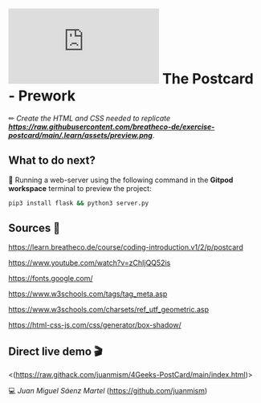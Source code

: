 # ![4Geeks Logo](http://assets.breatheco.de/apis/img/images.php?blob&random&cat=icon&tags=4geeks,16) The Postcard - Prework

✏ *Create the HTML and CSS needed to replicate **<https://raw.githubusercontent.com/breatheco-de/exercise-postcard/main/.learn/assets/preview.png>***.

## What to do next?

📄 Running a web-server using the following command in the **Gitpod workspace** terminal to preview the project:

```sh
pip3 install flask && python3 server.py
```

## Sources 📌

<https://learn.breatheco.de/course/coding-introduction.v1/2/p/postcard>

<https://www.youtube.com/watch?v=zChIjQQ52is>

<https://fonts.google.com/>

<https://www.w3schools.com/tags/tag_meta.asp>

<https://www.w3schools.com/charsets/ref_utf_geometric.asp>

<https://html-css-js.com/css/generator/box-shadow/>


## Direct live demo 🎬

<(https://raw.githack.com/juanmism/4Geeks-PostCard/main/index.html)>

💻 _Juan Miguel Sáenz Martel_ (<https://github.com/juanmism>)

